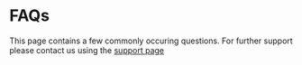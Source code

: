 # FAQs

This page contains a few commonly occuring questions.
For further support please contact us using the [support page](../getting-started/support.html)
